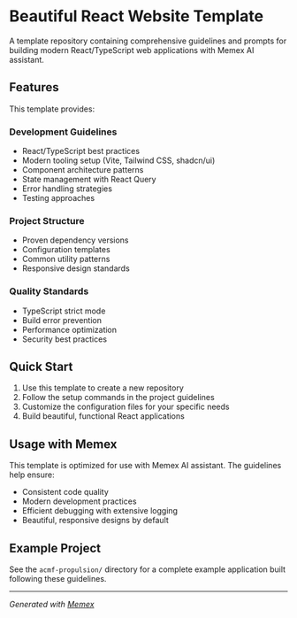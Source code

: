 # Beautiful React Website Template

A template repository containing comprehensive guidelines and prompts for building modern React/TypeScript web applications with Memex AI assistant.

## Features

This template provides:

### Development Guidelines
- React/TypeScript best practices
- Modern tooling setup (Vite, Tailwind CSS, shadcn/ui)
- Component architecture patterns
- State management with React Query
- Error handling strategies
- Testing approaches

### Project Structure
- Proven dependency versions
- Configuration templates
- Common utility patterns
- Responsive design standards

### Quality Standards
- TypeScript strict mode
- Build error prevention
- Performance optimization
- Security best practices

## Quick Start

1. Use this template to create a new repository
2. Follow the setup commands in the project guidelines
3. Customize the configuration files for your specific needs
4. Build beautiful, functional React applications

## Usage with Memex

This template is optimized for use with Memex AI assistant. The guidelines help ensure:
- Consistent code quality
- Modern development practices  
- Efficient debugging with extensive logging
- Beautiful, responsive designs by default

## Example Project

See the `acmf-propulsion/` directory for a complete example application built following these guidelines.

---

*Generated with [Memex](https://memex.tech)*
